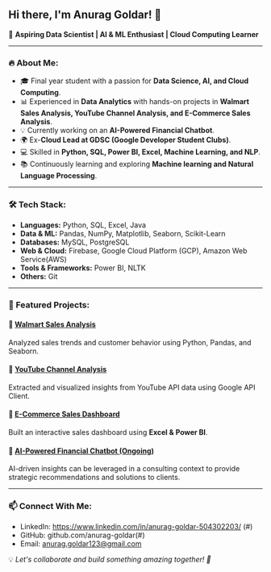 ## Hi there, I'm Anurag Goldar! 👋

🚀 **Aspiring Data Scientist | AI & ML Enthusiast | Cloud Computing Learner**

---

### 🔥 About Me:
- 🎓 Final year student with a passion for **Data Science, AI, and Cloud Computing**.
- 📊 Experienced in **Data Analytics** with hands-on projects in **Walmart Sales Analysis, YouTube Channel Analysis, and E-Commerce Sales Analysis**.
- 💡 Currently working on an **AI-Powered Financial Chatbot**.
- 🌍 Ex-**Cloud Lead at GDSC (Google Developer Student Clubs)**.
- 💻 Skilled in **Python, SQL, Power BI, Excel, Machine Learning, and NLP**.
- 📚 Continuously learning and exploring **Machine learning and Natural Language Processing**.

---

### 🛠️ Tech Stack:
- **Languages:** Python, SQL, Excel, Java
- **Data & ML:** Pandas, NumPy, Matplotlib, Seaborn, Scikit-Learn
- **Databases:** MySQL, PostgreSQL
- **Web & Cloud:** Firebase, Google Cloud Platform (GCP), Amazon Web Service(AWS)
- **Tools & Frameworks:** Power BI, NLTK
- **Others:** Git

---

### 📌 Featured Projects:
#### 🔹 [Walmart Sales Analysis](#)  
Analyzed sales trends and customer behavior using Python, Pandas, and Seaborn.

#### 🔹 [YouTube Channel Analysis](#)  
Extracted and visualized insights from YouTube API data using Google API Client.

#### 🔹 [E-Commerce Sales Dashboard](#)  
Built an interactive sales dashboard using **Excel & Power BI**.

#### 🔹 [AI-Powered Financial Chatbot (Ongoing)](#)  
AI-driven insights can be leveraged in a consulting context to provide strategic recommendations and solutions to clients.

---

### 📫 Connect With Me:
- LinkedIn: https://www.linkedin.com/in/anurag-goldar-504302203/ (#)
- GitHub: github.com/anurag-goldar(#)
- Email: anurag.goldar123@gmail.com

💡 _Let's collaborate and build something amazing together! 🚀_


